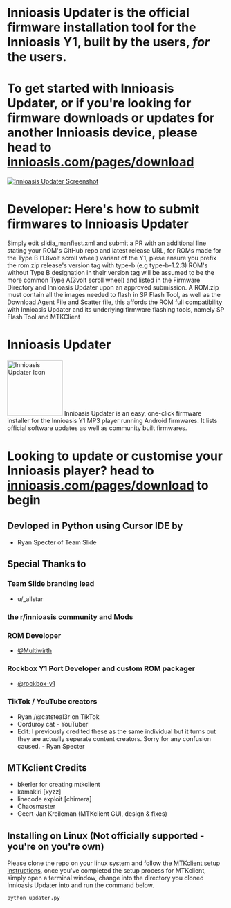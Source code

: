 # Innioasis Updater is the official firmware installation tool for the Innioasis Y1, built by the users, _for_ the users.

# To get started with Innioasis Updater, or if you're looking for firmware downloads or updates for another Innioasis device, please head to [innioasis.com/pages/download](https://innioasis.com/pages/download)

[<img src="https://innioasis.app/mtkclient/gui/images/screenshot.jpg" alt="Innioasis Updater Screenshot"/>](https://innioasis.com/pages/download)

# Developer: Here's how to submit firmwares to Innioasis Updater
Simply edit slidia_manfiest.xml and submit a PR with an additional line stating your ROM's GitHub repo and latest release URL, for ROMs made for the Type B (1.8volt scroll wheel) variant of the Y1, plese ensure you prefix the rom.zip release's version tag with type-b (e.g type-b-1.2.3) ROM's without Type B designation in their version tag will be assumed to be the more common Type A(3volt scroll wheel) and listed in the Firmware Directory and Innioasis Updater upon an approved submission. A ROM.zip must contain all the images needed to flash in SP Flash Tool, as well as the Download Agent File and Scatter file, this affords the ROM full compatibility with Innioasis Updater and its underlying firmware flashing tools, namely SP Flash Tool and MTKClient

# Innioasis Updater
<img src="mtkclient/gui/images/icon.png" alt="Innioasis Updater Icon" width="128"/>
Innioasis Updater is an easy, one-click firmware installer for the Innioasis Y1 MP3 player running Android firmwares. It lists official software updates as well as community built firmwares.

# Looking to update or customise your Innioasis player? head to [innioasis.com/pages/download](https://innioasis.com/pages/download) to begin

## Devloped in Python using Cursor IDE by
- Ryan Specter of Team Slide

## Special Thanks to

### Team Slide branding lead
- u/_allstar
  
### the r/innioasis community and Mods

### ROM Developer
 - [@Multiwirth](https://www.github.com/multiwirth)

### Rockbox Y1 Port Developer and custom ROM packager
 - [@rockbox-y1](https://www.github.com/rockbox-y1)
 ### TikTok / YouTube creators
- Ryan /@catsteal3r on TikTok
- Corduroy cat - YouTuber
- Edit: I previously credited these as the same individual but it turns out they are actually seperate content creators. Sorry for any confusion caused. - Ryan Specter 
## MTKclient Credits

- bkerler for creating mtkclient
- kamakiri [xyzz]
- linecode exploit [chimera]
- Chaosmaster
- Geert-Jan Kreileman (MTKclient GUI, design & fixes)

## Installing on Linux (Not officially supported - you're on you're own)

Please clone the repo on your linux system and follow the [MTKclient setup instructions](https://github.com/bkerler/mtkclient), once you've completed the setup process for MTKclient, simply open a terminal window, change into the directory you cloned Innioasis Updater into and run the command below.

```
python updater.py
```
